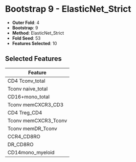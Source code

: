 # Bootstrap 9 - ElasticNet_Strict

- **Outer Fold**: 4
- **Bootstrap**: 9
- **Method**: ElasticNet_Strict
- **Fold Seed**: 53
- **Features Selected**: 10

## Selected Features

| Feature |
|---------|
| CD4 Tconv_total |
| Tconv naive_total |
| CD16+mono_total |
| Tconv memCXCR3_CD3 |
| CD4 Treg_CD4 |
| Tconv memCXCR3_Tconv |
| Tconv memDR_Tconv |
| CCR4_CD8RO |
| DR_CD8RO |
| CD14mono_myeloid |

